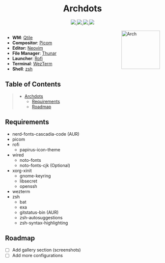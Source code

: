 <div align="center">
  <h1>Archdots</h1>
  <a href="https://archlinux.org/download">
    <img src="https://img.shields.io/badge/Arch_Linux-x86__64-informational.svg?style=for-the-badge&logo=archlinux&color=b4befe&logoColor=cdd6f4&labelColor=1e1e2e" />
  </a>
  <a href="#archdots">
    <img src="https://img.shields.io/github/repo-size/jx11r/archdots?style=for-the-badge&logo=gitbook&color=f2cdcd&logoColor=cdd6f4&labelColor=1e1e2e" />
  </a>
  <a href="https://github.com/jx11r/archdots/stargazers">
    <img src="https://img.shields.io/github/stars/jx11r/archdots?style=for-the-badge&logo=starship&color=94e2d5&logoColor=cdd6f4&labelColor=1e1e2e" />
  </a>
  <a href="https://github.com/jx11r/archdots/blob/main/LICENSE">
    <img src="https://img.shields.io/static/v1.svg?style=for-the-badge&color=cba6f7&labelColor=1e1e2e&label=License&message=GPL-3.0" />
  </a>
</div><br>

<a href="https://archlinux.org">
  <img align="right" height="125" alt="Arch" src="https://upload.wikimedia.org/wikipedia/commons/a/a5/Archlinux-icon-crystal-64.svg" />
</a>

+ **WM**: [Qtile](https://github.com/jx11r/qtile)
+ **Compositor**: [Picom](https://github.com/yshui/picom)
+ **Editor:** [Neovim](https://github.com/jx11r/nvim)
+ **File Manager**: [Thunar](https://gitlab.xfce.org/xfce/thunar)
+ **Launcher**: [Rofi](https://github.com/davatorium/rofi)
+ **Terminal**: [WezTerm](https://github.com/wez/wezterm)
+ **Shell**: [zsh](https://sourceforge.net/p/zsh/code/)

## Table of Contents
> - [Archdots](#archdots)
>   - [Requirements](#requirements)
>   - [Roadmap](#roadmap)

## Requirements
- nerd-fonts-cascadia-code (AUR)
- picom
- rofi
  - papirus-icon-theme
- wired
  - noto-fonts
  - noto-fonts-cjk (Optional)
- xorg-xinit
  - gnome-keyring
  - libsecret
  - openssh
- wezterm
- zsh
  - bat
  - exa
  - gitstatus-bin (AUR)
  - zsh-autosuggestions
  - zsh-syntax-highlighting

## Roadmap
- [ ] Add gallery section (screenshots)
- [ ] Add more configurations
